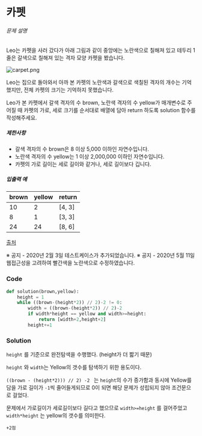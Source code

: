 # 카펫

###### 문제 설명

Leo는 카펫을 사러 갔다가 아래 그림과 같이 중앙에는 노란색으로 칠해져 있고 테두리 1줄은 갈색으로 칠해져 있는 격자 모양 카펫을 봤습니다.

![carpet.png](https://grepp-programmers.s3.ap-northeast-2.amazonaws.com/files/production/b1ebb809-f333-4df2-bc81-02682900dc2d/carpet.png)

Leo는 집으로 돌아와서 아까 본 카펫의 노란색과 갈색으로 색칠된 격자의 개수는 기억했지만, 전체 카펫의 크기는 기억하지 못했습니다.

Leo가 본 카펫에서 갈색 격자의 수 brown, 노란색 격자의 수 yellow가 매개변수로 주어질 때 카펫의 가로, 세로 크기를 순서대로 배열에 담아 return 하도록 solution 함수를 작성해주세요.

##### 제한사항

- 갈색 격자의 수 brown은 8 이상 5,000 이하인 자연수입니다.
- 노란색 격자의 수 yellow는 1 이상 2,000,000 이하인 자연수입니다.
- 카펫의 가로 길이는 세로 길이와 같거나, 세로 길이보다 깁니다.

##### 입출력 예

| brown | yellow | return |
| ----- | ------ | ------ |
| 10    | 2      | [4, 3] |
| 8     | 1      | [3, 3] |
| 24    | 24     | [8, 6] |

[출처](http://hsin.hr/coci/archive/2010_2011/contest4_tasks.pdf)

※ 공지 - 2020년 2월 3일 테스트케이스가 추가되었습니다.
※ 공지 - 2020년 5월 11일 웹접근성을 고려하여 빨간색을 노란색으로 수정하였습니다.



### Code

```python
def solution(brown,yellow):
    height = 1
    while ((brown-(height*2)) // 2)-2 != 0:
        width = ((brown-(height*2)) // 2)-2
        if width*height == yellow and width>=height:
            return [width+2,height+2]
        height+=1
```

### Solution

`height` 를 기준으로 완전탐색을 수행했다. (height가 더 짧기 때문)

`height` 와 `width`는 Yellow의 갯수를 탐색하기 위한 용도이다.

`((brown - (height*2))) // 2) -2 ` 는 `height`의 수가 증가함과 동시에 Yellow를 담을 가로 길이가 `-1`씩 줄어들게되므로 0이 되면 해당 문제가 성립되지 않아 조건문으로 걸었다.

문제에서 가로길이가 세로길이보다 길다고 했으므로 `width>=height` 를 걸어주었고 `width*height` 는 yellow의 갯수를 의미한다.



`+2점`